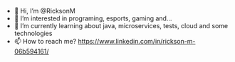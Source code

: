 - 👋 Hi, I’m @RicksonM
- 👀 I’m interested in programing, esports, gaming and...
- 🌱 I’m currently learning about java, microservices, tests, cloud and some technologies 
- 📫 How to reach me? https://www.linkedin.com/in/rickson-m-06b594161/

<!---
RicksonM/RicksonM is a ✨ special ✨ repository because its `README.md` (this file) appears on your GitHub profile.
You can click the Preview link to take a look at your changes.
--->

